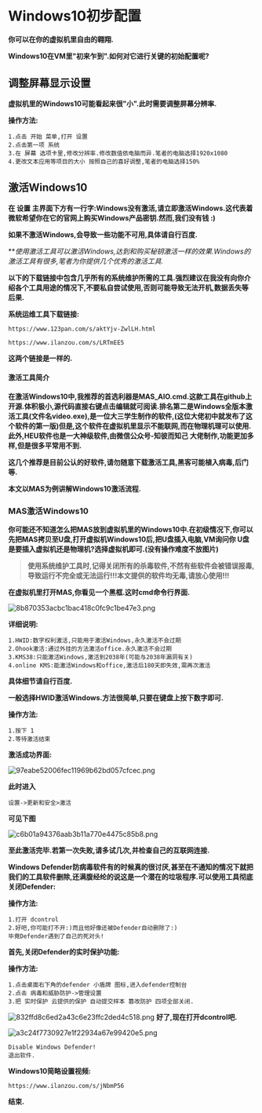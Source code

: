 # Windows10初步配置

  **你可以在你的虚拟机里自由的翱翔.**

  **Windows10在VM里"初来乍到".如何对它进行关键的初始配置呢?**

## 调整屏幕显示设置

  **虚拟机里的Windows10可能看起来很"小".此时需要调整屏幕分辨率.**

**操作方法:**

    1.点击 开始 菜单,打开 设置
    2.点击第一项 系统
    3.在 屏幕 选项卡里,修改分辨率.修改数值依电脑而异.笔者的电脑选择1920x1080
    4.更改文本应用等项目的大小 按照自己的喜好调整,笔者的电脑选择150%

## 激活Windows10

  **在 设置 主界面下方有一行字:Windows没有激活,请立即激活Windows.这代表着微软希望你在它的官网上购买Windows产品密钥.然而,我们没有钱 :)**

  **如果不激活Windows,会导致一些功能不可用,具体请自行百度.**

  ***使用激活工具可以激活Windows,达到和购买秘钥激活一样的效果.*Windows的激活工具有很多,笔者为你提供几个优秀的激活工具.**

  **以下的下载链接中包含几乎所有的系统维护所需的工具.强烈建议在我没有向你介绍各个工具用途的情况下,不要私自尝试使用,否则可能导致无法开机,数据丢失等后果.**

  **系统运维工具下载链接:**

    https://www.123pan.com/s/aktYjv-ZwlLH.html
    
    https://www.ilanzou.com/s/LRTmEE5

  **这两个链接是一样的.**

#### 激活工具简介

  **在激活Windows10中,我推荐的首选利器是MAS_AIO.cmd.这款工具在github上开源.体积极小,源代码直接右键点击编辑就可阅读.排名第二是Windows全版本激活工具(文件名video.exe),是一位大三学生制作的软件,(这位大佬初中就发布了这个软件的第一版)但是,这个软件在虚拟机里显示不能联网,而在物理机理可以使用.此外,HEU软件也是一大神级软件,由微信公众号-知彼而知己 大佬制作,功能更加多样,但是很多平常用不到.**

  **这几个推荐是目前公认的好软件,请勿随意下载激活工具,黑客可能植入病毒,后门等.**

  **本文以MAS为例讲解Windows10激活流程.**

### MAS激活Windows10

  **你可能还不知道怎么把MAS放到虚拟机里的Windows10中.在初级情况下,你可以先把MAS拷贝至U盘,打开虚拟机Windows10后,把U盘插入电脑,VM询问你  U盘是要插入虚拟机还是物理机?选择虚拟机即可.(没有操作难度不放图片)**

> **使用系统维护工具时,记得关闭所有的杀毒软件,不然有些软件会被错误报毒,导致运行不完全或无法运行!!!本文提供的软件均无毒,请放心使用!!!**

**在虚拟机里打开MAS,你看见一个黑框.这时cmd命令行界面.**

![8b870353acbc1bac418c0fc9c1be47e3.png](https://i.miji.bid/2024/02/26/8b870353acbc1bac418c0fc9c1be47e3.png)

  **详细说明:**

    1.HWID:数字权利激活,只能用于激活Windows,永久激活不会过期
    2.Ohook激活:通过外挂的方法激活office.永久激活不会过期
    3.KMS38:只能激活Windows,激活到2038年(可能与2038年漏洞有关)
    4.online KMS:能激活Windows和office,激活后180天即失效,需再次激活

  **具体细节请自行百度.**

  **一般选择HWID激活Windows.方法很简单,只要在键盘上按下数字即可.**

**操作方法:**

    1.按下 1
    2.等待激活结束

  **激活成功界面:**

![97eabe52006fec11969b62bd057cfcec.png](https://i.miji.bid/2024/02/26/97eabe52006fec11969b62bd057cfcec.png)

  **此时进入**

    设置->更新和安全>激活

  **可见下图**

![c6b01a94376aab3b11a770e4475c85b8.png](https://i.miji.bid/2024/02/26/c6b01a94376aab3b11a770e4475c85b8.png)

  **至此激活完毕.若第一次失败,请多试几次,并检查自己的互联网连接.**

  **Windows Defender防病毒软件有的时候真的很讨厌,甚至在不通知的情况下就把我们的工具软件删除,还满腹经纶的说这是一个潜在的垃圾程序.可以使用工具彻底关闭Defender:**

**操作方法:**

    1.打开 dcontrol
    2.好吧,你可能打不开:)而且他好像还被Defender自动删除了:)
    毕竟Defender遇到了自己的死对头!

  **首先,关闭Defender的实时保护功能:**

**操作方法:**

    1.点击桌面右下角的defender 小盾牌 图标,进入defender控制台
    2.点击 病毒和威胁防护->管理设置
    3.把 实时保护 云提供的保护 自动提交样本 篡改防护 四项全部关闭.

 ![832ffd8c6ed2a43c6e23ffc2ded4c518.png](https://i.miji.bid/2024/02/26/832ffd8c6ed2a43c6e23ffc2ded4c518.png) **好了,现在打开dcontrol吧.**

![a3c24f7730927e1f22934a67e99420e5.png](https://i.miji.bid/2024/02/26/a3c24f7730927e1f22934a67e99420e5.png)

    Disable Windows Defender!
    退出软件.

**Windows10简略设置视频:**

    https://www.ilanzou.com/s/jNbmP56

**结束.**